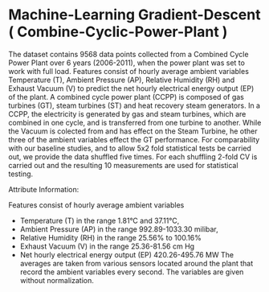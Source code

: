 # Machine-Learning Gradient-Descent ( Combine-Cyclic-Power-Plant )


The dataset contains 9568 data points collected from a Combined Cycle Power Plant over 6 years (2006-2011), 
when the power plant was set to work with full load. Features consist of hourly average ambient variables 
Temperature (T), Ambient Pressure (AP), Relative Humidity (RH) and Exhaust Vacuum (V) to predict the net hourly electrical energy output (EP)
of the plant.
A combined cycle power plant (CCPP) is composed of gas turbines (GT), steam turbines (ST) and heat recovery steam generators. 
In a CCPP, the electricity is generated by gas and steam turbines, which are combined in one cycle, and is transferred from one turbine 
to another. While the Vacuum is colected from and has effect on the Steam Turbine, he other three of the ambient variables effect the GT 
performance.
For comparability with our baseline studies, and to allow 5x2 fold statistical tests be carried out, we provide the data shuffled five times.
For each shuffling 2-fold CV is carried out and the resulting 10 measurements are used for statistical testing.

Attribute Information:

Features consist of hourly average ambient variables 
- Temperature (T) in the range 1.81°C and 37.11°C,
- Ambient Pressure (AP) in the range 992.89-1033.30 milibar,
- Relative Humidity (RH) in the range 25.56% to 100.16%
- Exhaust Vacuum (V) in the range 25.36-81.56 cm Hg
- Net hourly electrical energy output (EP) 420.26-495.76 MW
The averages are taken from various sensors located around the plant that record the ambient variables every second. 
The variables are given without normalization.
